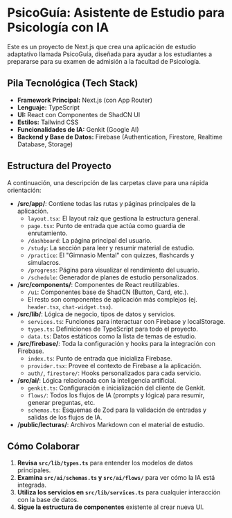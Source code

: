 # PsicoGuía: Asistente de Estudio para Psicología con IA

Este es un proyecto de Next.js que crea una aplicación de estudio adaptativo llamada PsicoGuía, diseñada para ayudar a los estudiantes a prepararse para su examen de admisión a la facultad de Psicología.

## Pila Tecnológica (Tech Stack)

-   **Framework Principal:** Next.js (con App Router)
-   **Lenguaje:** TypeScript
-   **UI:** React con Componentes de ShadCN UI
-   **Estilos:** Tailwind CSS
-   **Funcionalidades de IA:** Genkit (Google AI)
-   **Backend y Base de Datos:** Firebase (Authentication, Firestore, Realtime Database, Storage)

## Estructura del Proyecto

A continuación, una descripción de las carpetas clave para una rápida orientación:

-   **/src/app/**: Contiene todas las rutas y páginas principales de la aplicación.
    -   `layout.tsx`: El layout raíz que gestiona la estructura general.
    -   `page.tsx`: Punto de entrada que actúa como guardia de enrutamiento.
    -   `/dashboard`: La página principal del usuario.
    -   `/study`: La sección para leer y resumir material de estudio.
    -   `/practice`: El "Gimnasio Mental" con quizzes, flashcards y simulacros.
    -   `/progress`: Página para visualizar el rendimiento del usuario.
    -   `/schedule`: Generador de planes de estudio personalizados.
-   **/src/components/**: Componentes de React reutilizables.
    -   `/ui`: Componentes base de ShadCN (Button, Card, etc.).
    -   El resto son componentes de aplicación más complejos (ej. `header.tsx`, `chat-widget.tsx`).
-   **/src/lib/**: Lógica de negocio, tipos de datos y servicios.
    -   `services.ts`: Funciones para interactuar con Firebase y localStorage.
    -   `types.ts`: Definiciones de TypeScript para todo el proyecto.
    -   `data.ts`: Datos estáticos como la lista de temas de estudio.
-   **/src/firebase/**: Toda la configuración y hooks para la integración con Firebase.
    -   `index.ts`: Punto de entrada que inicializa Firebase.
    -   `provider.tsx`: Provee el contexto de Firebase a la aplicación.
    -   `auth/`, `firestore/`: Hooks personalizados para cada servicio.
-   **/src/ai/**: Lógica relacionada con la inteligencia artificial.
    -   `genkit.ts`: Configuración e inicialización del cliente de Genkit.
    -   `flows/`: Todos los flujos de IA (prompts y lógica) para resumir, generar preguntas, etc.
    -   `schemas.ts`: Esquemas de Zod para la validación de entradas y salidas de los flujos de IA.
-   **/public/lecturas/**: Archivos Markdown con el material de estudio.

## Cómo Colaborar

1.  **Revisa `src/lib/types.ts`** para entender los modelos de datos principales.
2.  **Examina `src/ai/schemas.ts` y `src/ai/flows/`** para ver cómo la IA está integrada.
3.  **Utiliza los servicios en `src/lib/services.ts`** para cualquier interacción con la base de datos.
4.  **Sigue la estructura de componentes** existente al crear nueva UI.
